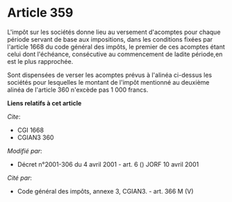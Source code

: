 # Article 359

L'impôt sur les sociétés donne lieu au versement d'acomptes pour chaque période servant de base aux impositions, dans les
conditions fixées par l'article 1668 du code général des impôts, le premier de ces acomptes étant celui dont l'échéance,
consécutive au commencement de ladite période,en est le plus rapprochée.

Sont dispensées de verser les acomptes prévus à l'alinéa ci-dessus les sociétés pour lesquelles le montant de l'impôt
mentionné au deuxième alinéa de l'article 360 n'excède pas 1 000 francs.

**Liens relatifs à cet article**

_Cite_:

  - CGI 1668
  - CGIAN3 360

_Modifié par_:

  - Décret n°2001-306 du 4 avril 2001 - art. 6 () JORF 10 avril 2001

_Cité par_:

  - Code général des impôts, annexe 3, CGIAN3. - art. 366 M (V)
